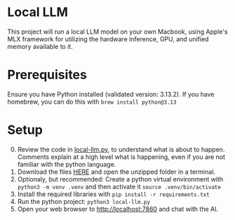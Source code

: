 # Local LLM
This project will run a local LLM model on your own Macbook, using Apple's MLX framework for utilizing the hardware inference, GPU, and unified memory available to it. 

# Prerequisites
Ensure you have Python installed (validated version: 3.13.2). If you have homebrew, you can do this with `brew install python@3.13`

# Setup
0. Review the code in [local-llm.py](local-llm.py), to understand what is about to happen. Comments explain at a high level what is happening, even if you are not familiar with the python language. 
1. Download the files [HERE](../../zipball/master) and open the unzipped folder in a terminal. 
2. Optionaly, but recommended: Create a python virtual environment with `python3 -m venv .venv` and then activate it `source .venv/bin/activate`
3. Install the required libraries with `pip install -r requirements.txt`
4. Run the python project: `python3 local-llm.py`
5. Open your web browser to [http://localhost:7860](http://localhost:7860) and chat with the AI.